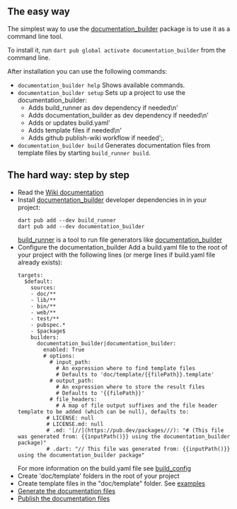 [//]: # (This file was generated from: doc/template/doc/wiki/02-Getting-Started.md.template using the documentation_builder package)
## The easy way
The simplest way to use the [documentation_builder](https://pub.dev/packages/documentation_builder) package
is to use it as a command line tool.

To install it, run `dart pub global activate documentation_builder` from the command line.

After installation you can use the following commands:
* `documentation_builder help`
  Shows available commands.
* `documentation_builder setup`
  Sets up a project to use the documentation_builder:
  * Adds build_runner as dev dependency if needed\n'
  * Adds documentation_builder as dev dependency if needed\n'
  * Adds or updates build.yaml'
  * Adds template files if needed\n'
  * Adds github publish-wiki workflow if needed';.
* `documentation_builder build`
  Generates documentation files from template files
  by starting `build_runner build`.

## The hard way: step by step  
* Read the [Wiki documentation](https://github.com/domain-centric/documentation_builder/wiki)
* Install [documentation_builder](https://pub.dev/packages/documentation_builder) developer dependencies in  in your project:
  ```
  dart pub add --dev build_runner
  dart pub add --dev documentation_builder
  ```
  [build_runner](https://pub.dev/packages/build_runner) is a tool to run file generators like [documentation_builder](https://pub.dev/packages/documentation_builder)
* Configure the documentation_builder
Add a build.yaml file to the root of your project with the following lines (or merge lines if build.yaml file already exists):
  ```
  targets:
    $default:
      sources:
      - doc/**
      - lib/**
      - bin/**
      - web/**
      - test/**
      - pubspec.*
      - $package$
      builders:
        documentation_builder|documentation_builder:
          enabled: True
          # options:
            # input_path:
              # An expression where to find template files
              # Defaults to 'doc/template/{{filePath}}.template'
            # output_path:
              # An expression where to store the result files
              # Defaults to '{{filePath}}'
            # file_headers:
              # A map of file output suffixes and the file header template to be added (which can be null), defaults to:
           # LICENSE: null
           # LICENSE.md: null
           # .md: '[//](https://pub.dev/packages///): "# (This file was generated from: {{inputPath()}} using the documentation_builder package)"
           # .dart: "// This file was generated from: {{inputPath()}} using the documentation_builder package"
  ```
  For more information on the build.yaml file see [build_config](https://pub.dev/documentation/build_config/latest/)
* Create 'doc/template' folders in the root of your project
* Create template files in the "doc/template" folder. See [examples](https://github.com/domain-centric/documentation_builder/wiki/10-Examples)
* [Generate the documentation files](https://github.com/domain-centric/documentation_builder/wiki/08-Generating)
* [Publish the documentation files](https://github.com/domain-centric/documentation_builder/wiki/09-Publishing)
